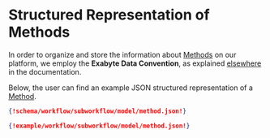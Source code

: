 # Structured Representation of Methods

In order to organize and store the information about [Methods](overview.md) on our platform, we employ the **Exabyte Data Convention**, as explained [elsewhere](../data-structured/overview.md) in the documentation.

Below, the user can find an example JSON structured representation of a [Method](overview.md). 

```json tab="Schema" 
{!schema/workflow/subworkflow/model/method.json!}
```

```json tab="Example" 
{!example/workflow/subworkflow/model/method.json!}
```
